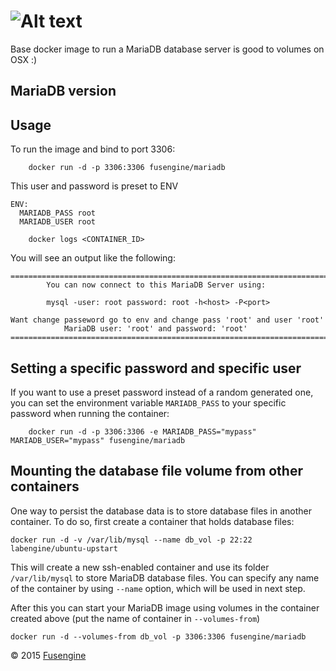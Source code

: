 ![Alt text](http://fusengine.ch/img/mariadb.png)
================================================

Base docker image to run a MariaDB database server is good to volumes on OSX :)

MariaDB version
---------------

Usage
-----

To run the image and bind to port 3306:

```
    docker run -d -p 3306:3306 fusengine/mariadb
```

This user and password is preset to ENV

```
ENV:
  MARIADB_PASS root
  MARIADB_USER root
```

```
    docker logs <CONTAINER_ID>
```

You will see an output like the following:

```
========================================================================
        You can now connect to this MariaDB Server using:

        mysql -user: root password: root -h<host> -P<port>

Want change passeword go to env and change pass 'root' and user 'root'
            MariaDB user: 'root' and password: 'root'
========================================================================
```

Setting a specific password and specific user
---------------------------------------------

If you want to use a preset password instead of a random generated one, you can set the environment variable `MARIADB_PASS` to your specific password when running the container:

```
    docker run -d -p 3306:3306 -e MARIADB_PASS="mypass" MARIADB_USER="mypass" fusengine/mariadb
```

Mounting the database file volume from other containers
-------------------------------------------------------

One way to persist the database data is to store database files in another container. To do so, first create a container that holds database files:

```
docker run -d -v /var/lib/mysql --name db_vol -p 22:22 labengine/ubuntu-upstart
```

This will create a new ssh-enabled container and use its folder `/var/lib/mysql` to store MariaDB database files. You can specify any name of the container by using `--name` option, which will be used in next step.

After this you can start your MariaDB image using volumes in the container created above (put the name of container in `--volumes-from`\)

```
docker run -d --volumes-from db_vol -p 3306:3306 fusengine/mariadb
```

&copy; 2015 [Fusengine](http://fusengine.com)

